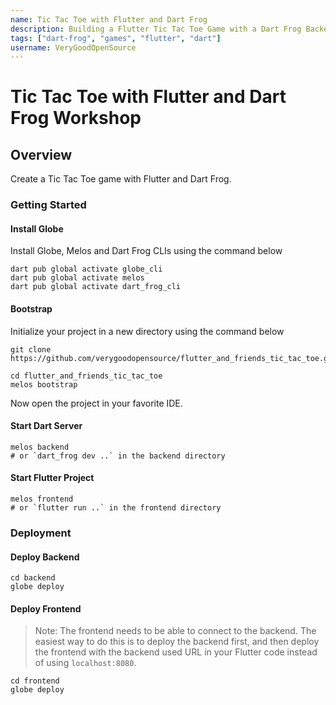 ```yaml
---
name: Tic Tac Toe with Flutter and Dart Frog
description: Building a Flutter Tic Tac Toe Game with a Dart Frog Backend
tags: ["dart-frog", "games", "flutter", "dart"]
username: VeryGoodOpenSource
---
```


# Tic Tac Toe with Flutter and Dart Frog Workshop

## Overview

Create a Tic Tac Toe game with Flutter and Dart Frog.

### Getting Started

#### Install Globe

Install Globe, Melos and Dart Frog CLIs using the command below

```shell
dart pub global activate globe_cli
dart pub global activate melos 
dart pub global activate dart_frog_cli
```

#### Bootstrap

Initialize your project in a new directory using the command below

```shell
git clone https://github.com/verygoodopensource/flutter_and_friends_tic_tac_toe.git
```

```shell
cd flutter_and_friends_tic_tac_toe
melos bootstrap
```

Now open the project in your favorite IDE.

#### Start Dart Server

```shell
melos backend
# or `dart_frog dev ..` in the backend directory
```

#### Start Flutter Project

```shell
melos frontend
# or `flutter run ..` in the frontend directory
```

### Deployment

#### Deploy Backend

```shell
cd backend
globe deploy
```

#### Deploy Frontend

> Note: The frontend needs to be able to connect to the backend.
> The easiest way to do this is to deploy the backend first, and then
> deploy the frontend with the backend used URL in your Flutter code
> instead of using `localhost:8080`.

```shell
cd frontend
globe deploy
```
